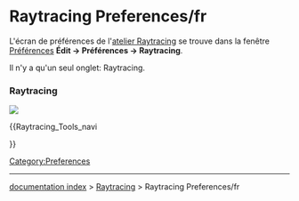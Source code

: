 # Raytracing Preferences/fr
L\'écran de préférences de l\'[atelier Raytracing](Raytracing_Workbench/fr.md) se trouve dans la fenêtre [Préférences](Preferences_Editor/fr.md) **Édit → Préférences → Raytracing**.

Il n\'y a qu\'un seul onglet: Raytracing.

### Raytracing

![](images/Preference_Raytracing_Tab_01.png )


{{Raytracing_Tools_navi

}}  

[Category:Preferences](Category:Preferences.md)

---
[documentation index](../README.md) > [Raytracing](Raytracing_Workbench.md) > Raytracing Preferences/fr
